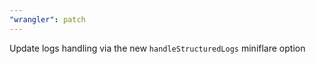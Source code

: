 ```yaml
---
"wrangler": patch
---
```


Update logs handling via the new `handleStructuredLogs` miniflare option
